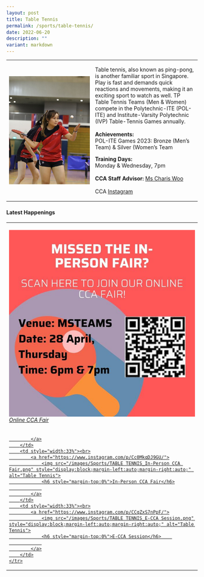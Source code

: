 ```yaml
---
layout: post
title: Table Tennis
permalink: /sports/table-tennis/
date: 2022-06-20
description: ""
variant: markdown
---
```

<table>
    <tbody><tr>
        <td style="width:45%"><img src="/images/Sports/TABLE TENNIS.png" style="display:block;margin-left:auto;margin-right:auto;" alt="Table Tennis"></td>
        <td>
            <p>
                Table tennis, also known as ping-pong, is another familiar sport in Singapore. Play is fast and demands quick reactions and movements, making it an exciting sport to watch as well. TP Table Tennis Teams (Men &amp; Women) compete in the Polytechnic-ITE (POL-ITE) and Institute-Varsity Polytechnic (IVP) Table-Tennis Games annually.<br>
                <br>
               <b>Achievements:</b><br>
               POL-ITE Games 2023: Bronze (Men’s Team) &amp; Silver (Women’s Team<br>
            </p><p></p>
            <p>
                <b>Training Days:</b><br>
                Monday &amp; Wednesday, 7pm<br>
                <br>
                <b>CCA Staff Advisor:</b> <a href="mailto:Charis_Woo@tp.edu.sg">Ms Charis Woo</a><br>
                <br>
                CCA <a href="https://www.instagram.com/tptabletennis">Instagram</a>
            </p>
        </td>
    </tr>
</tbody></table>

#### Latest Happenings

<table>
    <tbody><tr>
        <td style="width:33%"><br>
            <a href="https://www.instagram.com/p/Cc3Fdf2PNTZ/">
                <img src="/images/Sports/TABLE TENNIS_Online CCA Fair.png" style="display:block;margin-left:auto;margin-right:auto;" alt="Table Tennis">
                <h6 style="margin-top:0%">Online CCA Fair</h6>
                
            </a>
        </td>
        <td style="width:33%"><br>
            <a href="https://www.instagram.com/p/Cc0MkqDJ9GU/">
                <img src="/images/Sports/TABLE TENNIS_In-Person CCA Fair.png" style="display:block;margin-left:auto;margin-right:auto;" alt="Table Tennis">
                <h6 style="margin-top:0%">In-Person CCA Fair</h6>
                
            </a>
        </td>
        <td style="width:33%"><br>
            <a href="https://www.instagram.com/p/CCqZxS7nPpF/">
                <img src="/images/Sports/TABLE TENNIS_E-CCA Session.png" style="display:block;margin-left:auto;margin-right:auto;" alt="Table Tennis">
                <h6 style="margin-top:0%">E-CCA Session</h6>    
                
            </a>
        </td>
    </tr>
</tbody></table>